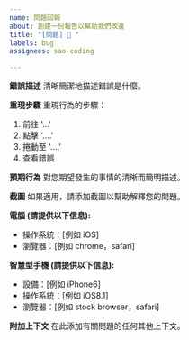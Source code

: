 ```yaml
---
name: 問題回報
about: 創建一份報告以幫助我們改進
title: "[問題] 🐛 "
labels: bug
assignees: sao-coding

---
```


**錯誤描述**
清晰簡潔地描述錯誤是什麼。

**重現步驟**
重現行為的步驟：
1. 前往 '...'
2. 點擊 '....'
3. 捲動至 '....'
4. 查看錯誤

**預期行為**
對您期望發生的事情的清晰而簡明描述。

**截圖**
如果適用，請添加截圖以幫助解釋您的問題。

**電腦 (請提供以下信息):**
 - 操作系統：[例如 iOS]
 - 瀏覽器：[例如 chrome，safari]

**智慧型手機 (請提供以下信息):**
- 設備：[例如 iPhone6]
- 操作系統：[例如 iOS8.1]
- 瀏覽器：[例如 stock browser，safari]

**附加上下文**
在此添加有關問題的任何其他上下文。
